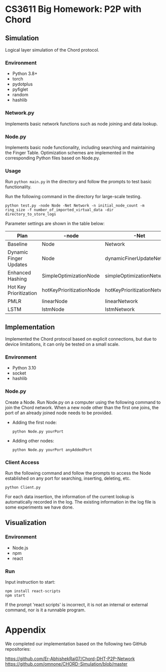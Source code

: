 # CS3611 Big Homework: P2P with Chord

## Simulation

Logical layer simulation of the Chord protocol.

### Environment

- Python 3.8+
- torch
- pydotplus
- pyfiglet
- random
- hashlib

### Network.py

Implements basic network functions such as node joining and data lookup.

### Node.py

Implements basic node functionality, including searching and maintaining the Finger Table. Optimization schemes are implemented in the corresponding Python files based on Node.py.

### Usage

Run `python main.py` in the directory and follow the prompts to test basic functionality.

Run the following command in the directory for large-scale testing.

```
python test.py -node Node -Net Network -n initial_node_count -m ring_size -f number_of_imported_virtual_data -dir directory_to_store_logs
```

Parameter settings are shown in the table below:

| Plan                   | -node                    | -Net                        |
| ---------------------- | ------------------------ | --------------------------- |
| Baseline               | Node                     | Network                     |
| Dynamic Finger Updates | Node                     | dynamicFinerUpdateNetwork   |
| Enhanced Hashing       | SimpleOptimizationNode   | simpleOptimizationNetwork   |
| Hot Key Prioritization | hotKeyPrioritizationNode | hotKeyPrioritizationNetwork |
| PMLR                   | linearNode               | linearNetwork               |
| LSTM                   | lstmNode                 | lstmNetwork                 |

## Implementation

Implemented the Chord protocol based on explicit connections, but due to device limitations, it can only be tested on a small scale.

### Environment

- Python 3.10
- socket
- hashlib

### Node.py

Create a Node. Run Node.py on a computer using the following command to join the Chord network. When a new node other than the first one joins, the port of an already joined node needs to be provided.

+ Adding the first node:
    ```
    python Node.py yourPort
    ```
+ Adding other nodes:
    ```
    python Node.py yourPort anyAddedPort
    ```

### Client Access

Run the following command and follow the prompts to access the Node established on any port for searching, inserting, deleting, etc.

    python Client.py

For each data insertion, the information of the current lookup is automatically recorded in the log. The existing information in the log file is some experiments we have done.

## Visualization

### Environment

+ Node.js
+ npm
+ react

### Run

Input instruction to start:  

```
npm install react-scripts
npm start
```

If the prompt 'react scripts' is incorrect, it is not an internal or external command, nor is it a runnable program.

# Appendix

We completed our implementation based on the following two GitHub repositories:

https://github.com/Er-AbhishekRaj07/Chord-DHT-P2P-Network
https://github.com/omnone/CHORD-Simulation/blob/master
